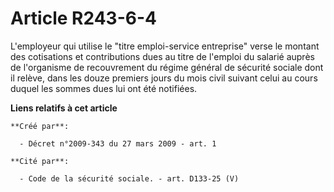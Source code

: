 # Article R243-6-4

L'employeur qui utilise le "titre emploi-service entreprise" verse le montant des cotisations et contributions dues au titre
de l'emploi du salarié auprès de l'organisme de recouvrement du régime général de sécurité sociale dont il relève, dans les
douze premiers jours du mois civil suivant celui au cours duquel les sommes dues lui ont été notifiées.

**Liens relatifs à cet article**

	**Créé par**:

	  - Décret n°2009-343 du 27 mars 2009 - art. 1

	**Cité par**:

	  - Code de la sécurité sociale. - art. D133-25 (V)
